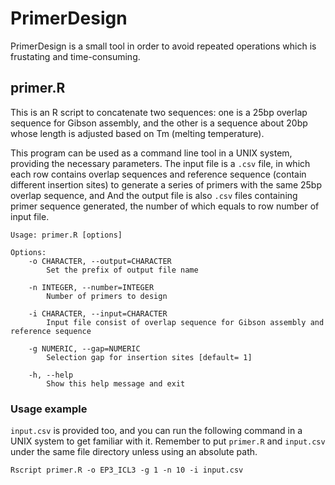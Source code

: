 # PrimerDesign
PrimerDesign is a small tool in order to avoid repeated operations which is frustating and time-consuming.
## primer.R
This is an R script to concatenate two sequences: one is a 25bp overlap sequence for Gibson assembly, and the other is a sequence about 20bp whose length is adjusted based on Tm (melting temperature). 

This program can be used as a command line tool in a UNIX system, providing the necessary parameters. The input file is a `.csv` file, in which each row contains overlap sequences and reference  sequence (contain different insertion sites) to generate a series of primers with the same 25bp overlap sequence, and And the output file is also  `.csv` files containing primer sequence generated, the number of which equals to row number of input file.

```shell
Usage: primer.R [options]

Options:
	-o CHARACTER, --output=CHARACTER
		Set the prefix of output file name

	-n INTEGER, --number=INTEGER
		Number of primers to design

	-i CHARACTER, --input=CHARACTER
		Input file consist of overlap sequence for Gibson assembly and reference sequence

	-g NUMERIC, --gap=NUMERIC
		Selection gap for insertion sites [default= 1]

	-h, --help
		Show this help message and exit
```

### Usage example

`input.csv` is provided too, and you can run the following command in a UNIX system to get familiar with it. Remember to put `primer.R` and `input.csv` under the same file directory unless using an absolute path.

```shell
Rscript primer.R -o EP3_ICL3 -g 1 -n 10 -i input.csv
```

